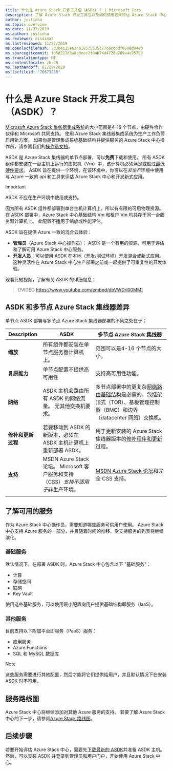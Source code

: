 ```yaml
---
title: 什么是 Azure Stack 开发工具包（ASDK）？ | Microsoft Docs
description: 了解 Azure Stack 开发工具包以及如何使用它来评估 Azure Stack 中心。
author: justinha
ms.topic: overview
ms.date: 11/27/2019
ms.author: justinha
ms.reviewer: misainat
ms.lastreviewed: 11/27/2019
ms.openlocfilehash: 7d3b4115ea34a185c5535c77cecdddf060ed84eb
ms.sourcegitcommit: fd5d217d3a8adeec2f04b74d4728e709a4a95790
ms.translationtype: MT
ms.contentlocale: zh-CN
ms.lasthandoff: 01/29/2020
ms.locfileid: "76873288"
---
```

# <a name="what-is-the-azure-stack-development-kit-asdk"></a>什么是 Azure Stack 开发工具包（ASDK）？
[Microsoft Azure Stack 集线器集成系统](../operator/azure-stack-overview.md)的大小范围是4-16 个节点，由硬件合作伙伴和 Microsoft 共同支持。 使用 Azure Stack 集线器集成系统为生产工作负荷启用新方案。 如果你是管理集成系统基础结构并提供服务的 Azure Stack 中心操作员，请参阅我们的[操作员文档](/azure-stack/operator)。

ASDK 是 Azure Stack 集线器的单节点部署，可以**免费**下载和使用。 所有 ASDK 组件都安装在一台主机上运行的虚拟机（Vm）中，该计算机必须满足或超过[最低硬件要求](asdk-deploy-considerations.md#hardware)。 ASDK 旨在提供一个环境，在该环境中，你可以在*非生产*环境中使用与 Azure 一致的 api 和工具来评估 Azure Stack 中心和开发新式应用。 

> [!IMPORTANT]
> ASDK 不应在生产环境中使用或支持。

因为所有 ASDK 组件都部署到单台主机计算机上，所以有有限的可用物理资源。 在 ASDK 部署中，Azure Stack 中心基础结构 Vm 和租户 Vm 均共存于同一台服务器计算机上。 此配置不适用于缩放或性能评估。

ASDK 旨在提供 Azure 一致的混合云体验：
- **管理员**（Azure Stack 中心操作员）： ASDK 是一个有用的资源，可用于评估和了解可用 Azure Stack 中心服务。
- **开发人员**：可以使用 ASDK 在本地（开发/测试环境）开发混合或新式应用。 这种灵活性在 Azure Stack 中心生产部署之前或一起提供了可重复性的开发体验。

观看此短视频，了解有关 ASDK 的详细信息：

> [!VIDEO https://www.youtube.com/embed/dbVWDrl00MM]


## <a name="asdk-and-multi-node-azure-stack-hub-differences"></a>ASDK 和多节点 Azure Stack 集线器差异
单节点 ASDK 部署与多节点 Azure Stack 集线器部署的不同之处在于：

|Description|ASDK|多节点 Azure Stack 集线器|
|-----|-----|-----|
|**缩放**|所有组件都安装在单节点服务器计算机上。|范围可以是4-16 个节点的大小。|
|**复原能力**|单节点配置不提供高可用性|支持高可用性功能。|
|**网络**|ASDK 主机会路由所有 ASDK 的网络流量。 无其他交换机要求。|多节点部署中的更复杂[网络路由基础结构](../operator/azure-stack-network.md#network-infrastructure)是必需的，包括架顶式（TOR）、基板管理控制器（BMC）和边界（datacenter 网络）交换机。|
|**修补和更新过程**|若要移动到 ASDK 的新版本，必须在 ASDK 主机计算机上重新部署 ASDK。|用于更新安装的 Azure Stack 集线器版本的[修补程序和更新](../operator/azure-stack-updates.md)过程。|
|**支持**|MSDN Azure Stack 论坛。 Microsoft 客户服务和支持（CSS）*支持不适用于*非生产环境。|[MSDN Azure Stack 论坛](https://social.msdn.microsoft.com/Forums/en-US/home?forum=AzureStack)和完全 CSS 支持。|
| | |

## <a name="learn-about-available-services"></a>了解可用的服务
作为 Azure Stack 中心操作员，需要知道哪些服务可供用户使用。 Azure Stack 中心支持 Azure 服务的一部分，并且随着时间的推移，受支持服务的列表将继续演化。

### <a name="foundational-services"></a>基础服务
默认情况下，在部署 ASDK 时，Azure Stack 中心包含以下 "基础服务"：
- 计算
- 存储空间
- 联网
- Key Vault

使用这些基础服务，可以使用最小配置向用户提供基础结构即服务（IaaS）。

### <a name="additional-services"></a>其他服务
目前支持以下附加平台即服务（PaaS）服务：
- 应用服务
- Azure Functions
- SQL 和 MySQL 数据库

> [!NOTE]
> 这些服务需要进行其他配置，然后才能将它们提供给用户，并且默认情况下在安装 ASDK 时不可用。

## <a name="service-roadmap"></a>服务路线图
Azure Stack 中心将继续添加对其他 Azure 服务的支持。 若要了解 Azure Stack 中心的下一步，请参阅[Azure Stack 路线图](https://azure.microsoft.com/roadmap/?tag=azure-stack)。 


## <a name="next-steps"></a>后续步骤
若要开始评估 Azure Stack 中心，需要先[下载最新的 ASDK](asdk-download.md)并准备 ASDK 主机。 然后，可以安装 ASDK 并登录到管理员和用户门户，开始使用 Azure Stack 中心。